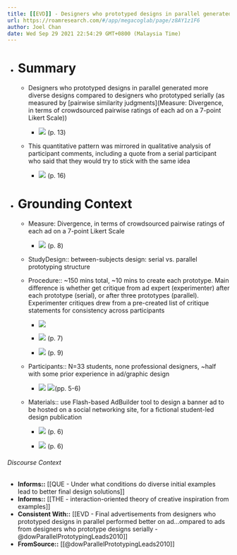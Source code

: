```yaml
---
title: [[EVD]] - Designers who prototyped designs in parallel generated more diverse designs compared to designers who prototyped serially - [[@dowParallelPrototypingLeads2010]]
url: https://roamresearch.com/#/app/megacoglab/page/z8AY1z1F6
author: Joel Chan
date: Wed Sep 29 2021 22:54:29 GMT+0800 (Malaysia Time)
---
```


- # Summary

    - Designers who prototyped designs in parallel generated more diverse designs compared to designers who prototyped serially (as measured by [pairwise similarity judgments](Measure: Divergence, in terms of crowdsourced pairwise ratings of each ad on a 7-point Likert Scale))

        - ![](https://firebasestorage.googleapis.com/v0/b/firescript-577a2.appspot.com/o/imgs%2Fapp%2Fmegacoglab%2FJbQOgi37Z8.png?alt=media&token=60306cf6-1c3f-4459-9b3b-a1db9caa47e4) (p. 13)

    - This quantitative pattern was mirrored in qualitative analysis of participant comments, including a quote from a serial participant who said that they would try to stick with the same idea

        - ![](https://firebasestorage.googleapis.com/v0/b/firescript-577a2.appspot.com/o/imgs%2Fapp%2Fmegacoglab%2FHBFfIizfgY.png?alt=media&token=b88548c7-4847-44ef-b7c6-14efbedc8f8a) (p. 16)
- # Grounding Context

    - Measure: Divergence, in terms of crowdsourced pairwise ratings of each ad on a 7-point Likert Scale

        - ![](https://firebasestorage.googleapis.com/v0/b/firescript-577a2.appspot.com/o/imgs%2Fapp%2Fmegacoglab%2FdSkaWwpEN9.png?alt=media&token=32f3dc34-586a-4563-946c-7590426a2371) (p. 8)

    - StudyDesign:: between-subjects design: serial vs. parallel prototyping structure

    - Procedure:: ~150 mins total, ~10 mins to create each prototype. Main difference is whether get critique from ad expert (experimenter) after each prototype (serial), or after three prototypes (parallel). Experimenter critiques drew from a pre-created list of critique statements for consistency across participants

        - ![](https://firebasestorage.googleapis.com/v0/b/firescript-577a2.appspot.com/o/imgs%2Fapp%2Fmegacoglab%2FaK2jEh8nU3.png?alt=media&token=4e7b4e58-2e48-425d-9f85-429bbbb60df6)

        - ![](https://firebasestorage.googleapis.com/v0/b/firescript-577a2.appspot.com/o/imgs%2Fapp%2Fmegacoglab%2FQiSEbomJ7O.png?alt=media&token=6a034943-2eb6-4d22-a763-f78aebbebcec) (p. 7)

        - ![](https://firebasestorage.googleapis.com/v0/b/firescript-577a2.appspot.com/o/imgs%2Fapp%2Fmegacoglab%2F2iNV3dowQU.png?alt=media&token=658ce4e6-8a38-4d8c-aef7-6b17fbeb20eb) (p. 9)

    - Participants:: N=33 students, none professional designers, ~half with some prior experience in ad/graphic design

        - ![](https://firebasestorage.googleapis.com/v0/b/firescript-577a2.appspot.com/o/imgs%2Fapp%2Fmegacoglab%2FtWLhVEzb1X.png?alt=media&token=9536bf92-05d6-4521-98e4-e4943860b6fd) 
![](https://firebasestorage.googleapis.com/v0/b/firescript-577a2.appspot.com/o/imgs%2Fapp%2Fmegacoglab%2FmUHK4M7lCe.png?alt=media&token=b1a79bd6-665f-4558-a9c1-107dde0fb196)(pp. 5-6)

    - Materials:: use Flash-based AdBuilder tool to design a banner ad to be hosted on a social networking site, for a fictional student-led design publication

        - ![](https://firebasestorage.googleapis.com/v0/b/firescript-577a2.appspot.com/o/imgs%2Fapp%2Fmegacoglab%2FyuHo1Ej1QT.png?alt=media&token=e9394c59-fcc9-4854-8fd5-c38e625f4d25) (p. 6)

        - ![](https://firebasestorage.googleapis.com/v0/b/firescript-577a2.appspot.com/o/imgs%2Fapp%2Fmegacoglab%2FuGkbPv9Lat.png?alt=media&token=f8034f0b-4cc4-4970-834d-82f3d1206e0b) (p. 6)

###### Discourse Context

- **Informs::** [[QUE - Under what conditions do diverse initial examples lead to better final design solutions]]
- **Informs::** [[THE - interaction-oriented theory of creative inspiration from examples]]
- **Consistent With::** [[EVD - Final advertisements from designers who prototyped designs in parallel performed better on ad...ompared to ads from designers who prototype designs serially - @dowParallelPrototypingLeads2010]]
- **FromSource::** [[@dowParallelPrototypingLeads2010]]
